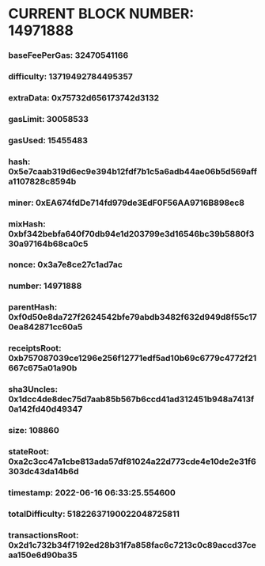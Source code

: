 # CURRENT BLOCK NUMBER: 14971888

### baseFeePerGas: 32470541166
### difficulty: 13719492784495357
### extraData: 0x75732d656173742d3132
### gasLimit: 30058533
### gasUsed: 15455483
### hash: 0x5e7caab319d6ec9e394b12fdf7b1c5a6adb44ae06b5d569affa1107828c8594b
### miner: 0xEA674fdDe714fd979de3EdF0F56AA9716B898ec8
### mixHash: 0xbf342bebfa640f70db94e1d203799e3d16546bc39b5880f330a97164b68ca0c5
### nonce: 0x3a7e8ce27c1ad7ac
### number: 14971888
### parentHash: 0xf0d50e8da727f2624542bfe79abdb3482f632d949d8f55c170ea842871cc60a5
### receiptsRoot: 0xb757087039ce1296e256f12771edf5ad10b69c6779c4772f21667c675a01a90b
### sha3Uncles: 0x1dcc4de8dec75d7aab85b567b6ccd41ad312451b948a7413f0a142fd40d49347
### size: 108860
### stateRoot: 0xa2c3cc47a1cbe813ada57df81024a22d773cde4e10de2e31f6303dc43da14b6d
### timestamp: 2022-06-16 06:33:25.554600
### totalDifficulty: 51822637190022048725811
### transactionsRoot: 0x2d1c732b34f7192ed28b31f7a858fac6c7213c0c89accd37ceaa150e6d90ba35

